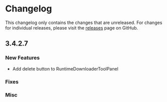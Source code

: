 # Changelog

This changelog only contains the changes that are unreleased. For changes for individual releases, please visit the
[releases](https://github.com/ATLauncher/ATLauncher/releases) page on GitHub.

## 3.4.2.7

### New Features
- Add delete button to RuntimeDownloaderToolPanel

### Fixes

### Misc


